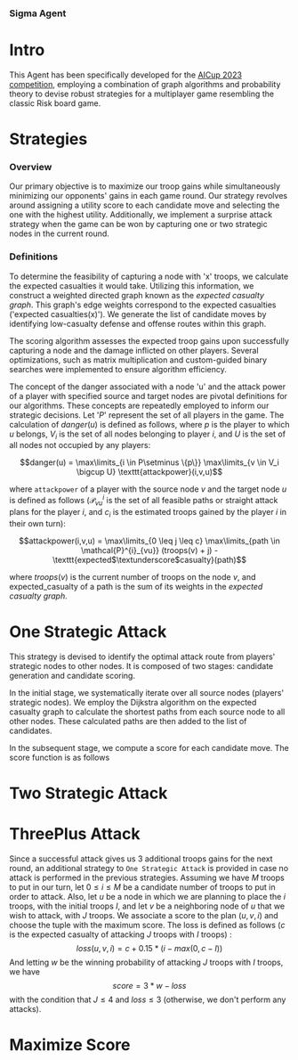 ### Sigma Agent

# Intro
This Agent has been specifically developed for the [AICup 2023 competition](https://aicup2023.ir/), employing a combination of graph algorithms and probability theory to devise robust strategies for a multiplayer game resembling the classic Risk board game.

# Strategies
### Overview
Our primary objective is to maximize our troop gains while simultaneously minimizing our opponents' gains in each game round. Our strategy revolves around assigning a utility score to each candidate move and selecting the one with the highest utility. Additionally, we implement a surprise attack strategy when the game can be won by capturing one or two strategic nodes in the current round.

### Definitions
To determine the feasibility of capturing a node with 'x' troops, we calculate the expected casualties it would take. Utilizing this information, we construct a weighted directed graph known as the *expected casualty graph*. This graph's edge weights correspond to the expected casualties ('expected casualties(x)'). We generate the list of candidate moves by identifying low-casualty defense and offense routes within this graph.

The scoring algorithm assesses the expected troop gains upon successfully capturing a node and the damage inflicted on other players. Several optimizations, such as matrix multiplication and custom-guided binary searches were implemented to ensure algorithm efficiency.

The concept of the danger associated with a node 'u' and the attack power of a player with specified source and target nodes are pivotal definitions for our algorithms. These concepts are repeatedly employed to inform our strategic decisions. Let '$P$' represent the set of all players in the game. The calculation of $danger(u)$ is defined as follows, where $p$ is the player to which $u$ belongs, $V_i$ is the set of all nodes belonging to player $i$, and $U$ is the set of all nodes not occupied by any players:

$$danger(u) = \max\limits_{i \in P\setminus \{p\}} \max\limits_{v \in V_i \bigcup U} \texttt{attackpower}(i,v,u)$$

where `attackpower` of a player with the source node $v$ and the target node $u$ is defined as follows ($\mathcal{P}^{i}_{vu}$ is the set of all feasible paths or straight attack plans for the player $i$, and $c_i$ is the estimated troops gained by the player $i$ in their own turn):

$$attackpower(i,v,u) =  \max\limits_{0 \leq j \leq c} \max\limits_{path \in \mathcal{P}^{i}_{vu}}  (troops(v) + j) - \texttt{expected$\textunderscore$casualty}(path)$$

where $troops(v)$ is the current number of troops on the node $v$, and expected_casualty of a path is the sum of its weights in the *expected casualty graph*.


# One Strategic Attack
This strategy is devised to identify the optimal attack route from players' strategic nodes to other nodes. It is composed of two stages: candidate generation and candidate scoring.

In the initial stage, we systematically iterate over all source nodes (players' strategic nodes). We employ the Dijkstra algorithm on the expected casualty graph to calculate the shortest paths from each source node to all other nodes. These calculated paths are then added to the list of candidates.

In the subsequent stage, we compute a score for each candidate move. The score function is as follows

# Two Strategic Attack


# ThreePlus Attack
Since a successful attack gives us 3 additional troops gains for the next round, an additional strategy to `One Strategic Attack` is provided in case no attack is performed in the previous strategies. Assuming we have $M$ troops to put in our turn, let $0 \leq i \leq M$ be a candidate number of troops to put in order to attack. Also, let $u$ be a node in which we are planning to place the $i$ troops, with the initial troops $I$, and let $v$ be a neighboring node of $u$ that we wish to attack, with $J$ troops. We associate a score to the plan $(u,v,i)$ and choose the tuple with the maximum score. The loss is defined as follows ($c$ is the expected casualty of attacking $J$ troops with $I$ troops) :
$$loss(u,v,i) = c + 0.15 * (i - max(0, c - I))$$
And letting $w$ be the winning probability of attacking $J$ troops with $I$ troops, we have
$$score = 3 * w - loss$$
with the condition that $J \leq 4$ and $loss \leq 3$ (otherwise, we don't perform any attacks).

# Maximize Score


